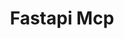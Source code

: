 ---
created: '2025-09-16T15:05:15.652951'
modified: '2025-09-17T15:35:59.466252'
ship_factor: 5
subtype: mcp-servers
tags: []
title: Fastapi Mcp
type: tool
version: 1
---